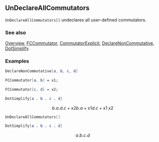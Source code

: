 ## UnDeclareAllCommutators

`UnDeclareAllCommutators[]` undeclares all user-defined commutators.

### See also

[Overview](Extra/FeynCalc.md), [FCCommutator](FCCommutator.md), [CommutatorExplicit](CommutatorExplicit.md), [DeclareNonCommutative](DeclareNonCommutative.md), [DotSimplify](DotSimplify.md).

### Examples

```mathematica
DeclareNonCommutative[a, b, c, d] 
 
FCCommutator[a, b] = x1; 
 
FCCommutator[c, d] = x2; 
 
DotSimplify[a . b . c . d]
```

$$b.a.d.c+\text{x2} b.a+\text{x1} d.c+\text{x1} \;\text{x2}$$

```mathematica
UnDeclareAllCommutators[] 
 
DotSimplify[a . b . c . d]
```

$$a.b.c.d$$